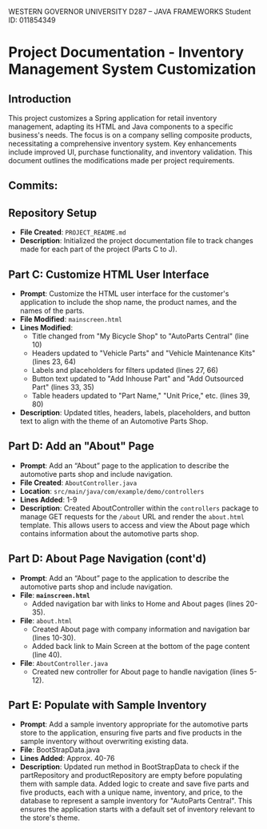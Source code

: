 WESTERN GOVERNOR UNIVERSITY
D287 – JAVA FRAMEWORKS
Student ID: 011854349

# Project Documentation - Inventory Management System Customization

## Introduction
This project customizes a Spring application for retail inventory management, adapting its HTML and Java components to a specific business's needs. The focus is on a company selling composite products, necessitating a comprehensive inventory system. Key enhancements include improved UI, purchase functionality, and inventory validation. This document outlines the modifications made per project requirements.


## Commits:

## Repository Setup
- **File Created**: `PROJECT_README.md`
- **Description**: Initialized the project documentation file to track changes made for each part of the project (Parts C to J).

## Part C: Customize HTML User Interface
- **Prompt**: Customize the HTML user interface for the customer's application to include the shop name, the product names, and the names of the parts.
- **File Modified**: `mainscreen.html`
- **Lines Modified**:
  - Title changed from "My Bicycle Shop" to "AutoParts Central" (line 10)
  - Headers updated to "Vehicle Parts" and "Vehicle Maintenance Kits" (lines 23, 64)
  - Labels and placeholders for filters updated (lines 27, 66)
  - Button text updated to "Add Inhouse Part" and "Add Outsourced Part" (lines 33, 35)
  - Table headers updated to "Part Name," "Unit Price," etc. (lines 39, 80)
- **Description**: Updated titles, headers, labels, placeholders, and button text to align with the theme of an Automotive Parts Shop.

## Part D: Add an "About" Page
- **Prompt**: Add an “About” page to the application to describe the automotive parts shop and include navigation.
- **File Created**: `AboutController.java`
- **Location**: `src/main/java/com/example/demo/controllers`
- **Lines Added**: 1-9
- **Description**: Created AboutController within the `controllers` package to manage GET requests for the `/about` URL and render the `about.html` template. This allows users to access and view the About page which contains information about the automotive parts shop.

## Part D: About Page Navigation (cont'd)
- **Prompt**: Add an “About” page to the application to describe the automotive parts shop and include navigation.
- **File**: ****`mainscreen.html`****
  - Added navigation bar with links to Home and About pages (lines 20-35).
- **File**: `about.html`
  - Created About page with company information and navigation bar (lines 10-30).
  - Added back link to Main Screen at the bottom of the page content (line 40).
- **File**: `AboutController.java`
  - Created new controller for About page to handle navigation (lines 5-12).

## Part E: Populate with Sample Inventory
- **Prompt**: Add a sample inventory appropriate for the automotive parts store to the application, ensuring five parts and five products in the sample inventory without overwriting existing data.
- **File**: BootStrapData.java
- **Lines Added**: Approx. 40-76 
- **Description**: Updated run method in BootStrapData to check if the partRepository and productRepository are empty before populating them with sample data. Added logic to create and save five parts and five products, each with a unique name, inventory, and price, to the database to represent a sample inventory for "AutoParts Central". This ensures the application starts with a default set of inventory relevant to the store's theme.
